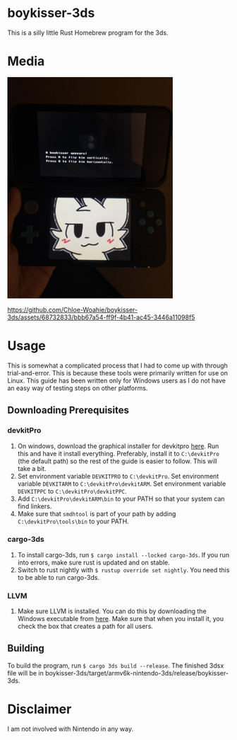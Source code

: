 # boykisser-3ds
This is a silly little Rust Homebrew program for the 3ds.

# Media
<img src="assets/boykisser_3ds_image.jpeg" height="500px" alt="A picture of this program running on a 3ds.">

https://github.com/Chloe-Woahie/boykisser-3ds/assets/68732833/bbb67a54-ff9f-4b41-ac45-3446a11098f5

# Usage
This is somewhat a complicated process that I had to come up with through trial-and-error. This is because these tools were primarily written for use on Linux. This guide has been written only for Windows users as I do not have an easy way of testing steps on other platforms. 

## Downloading Prerequisites

### devkitPro
1. On windows, download the graphical installer for devkitpro [here](https://github.com/devkitPro/installer/releases). Run this and have it install everything. Preferably, install it to `C:\devkitPro` (the default path) so the rest of the guide is easier to follow. This will take a bit.
2. Set environment variable `DEVKITPRO` to `C:\devkitPro`. Set environment variable `DEVKITARM` to `C:\devkitPro\devkitARM`. Set environment variable `DEVKITPPC` to `C:\devkitPro\devkitPPC`. 
3. Add `C:\devkitPro\devkitARM\bin` to your PATH so that your system can find linkers.
4. Make sure that `smdhtool` is part of your path by adding `C:\devkitPro\tools\bin` to your PATH.

### cargo-3ds
1. To install cargo-3ds, run `$ cargo install --locked cargo-3ds`. If you run into errors, make sure rust is updated and on stable.
2. Switch to rust nightly with `$ rustup override set nightly`. You need this to be able to run cargo-3ds.

### LLVM
1. Make sure LLVM is installed. You can do this by downloading the Windows executable from [here](https://github.com/llvm/llvm-project/releases). Make sure that when you install it, you check the box that creates a path for all users.

## Building
To build the program, run `$ cargo 3ds build --release`. The finished 3dsx file will be in boykisser-3ds/target/armv6k-nintendo-3ds/release/boykisser-3ds.

# Disclaimer
I am not involved with Nintendo in any way.
